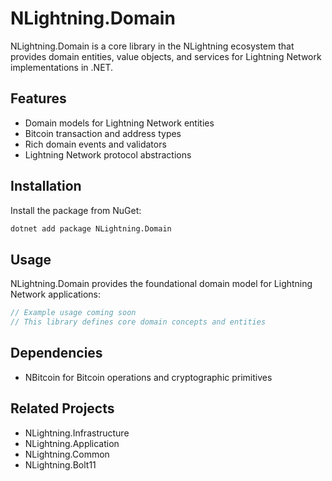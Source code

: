 # NLightning.Domain

NLightning.Domain is a core library in the NLightning ecosystem that provides domain entities, value objects,
and services for Lightning Network implementations in .NET.

## Features

- Domain models for Lightning Network entities
- Bitcoin transaction and address types
- Rich domain events and validators
- Lightning Network protocol abstractions

## Installation

Install the package from NuGet:

```bash
dotnet add package NLightning.Domain
```

## Usage

NLightning.Domain provides the foundational domain model for Lightning Network applications:

```csharp
// Example usage coming soon
// This library defines core domain concepts and entities
```

## Dependencies

- NBitcoin for Bitcoin operations and cryptographic primitives

## Related Projects

- NLightning.Infrastructure
- NLightning.Application
- NLightning.Common
- NLightning.Bolt11